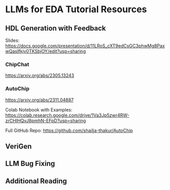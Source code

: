 # LLMs for EDA Tutorial Resources


## HDL Generation with Feedback
Slides: https://docs.google.com/presentation/d/11LRoS_cXT9edCsGC3phwMg8PaxwQasIfkjv0TKSbjOY/edit?usp=sharing

### ChipChat
https://arxiv.org/abs/2305.13243

### AutoChip
https://arxiv.org/abs/2311.04887

Colab Notebook with Examples: https://colab.research.google.com/drive/1Va3Jp5zwr4RW-zrCHIHQvJ8pmhN-EFpD?usp=sharing

Full GitHub Repo: https://github.com/shailja-thakur/AutoChip

## VeriGen

## LLM Bug Fixing

## Additional Reading
